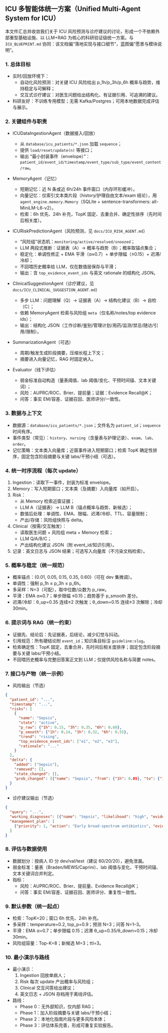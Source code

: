 ## ICU 多智能体统一方案（Unified Multi-Agent System for ICU）

本文件汇总并收敛我们关于 ICU 风险预测与诊疗建议的讨论，形成一个不依赖外部重型基础设施、以 LLM+RAG 为核心的科研验证级统一方案。与 `ICU_BLUEPRINT.md` 协同：该文档偏“落地实现与接口细节”，蓝图偏“愿景与模块说明”。

### 1. 总体目标

- 实时/回放环境下：
  - 自动化风险预测：对关键 ICU 风险给出 p_1h/p_3h/p_6h 概率与趋势，维持稳定与可解释；
  - 交互式诊疗建议：对医生问题给出结构化、有证据引用、可追溯的建议。
- 科研友好：不训练专用模型；无需 Kafka/Postgres；可用本地数据完成评估与展示。

### 2. 关键组件与职责

- ICUDataIngestionAgent（数据接入/回放）
  - 从 `database/icu_patients/*.json` 加载 `sequence`；
  - 提供 `load/reset/update(n)` 等接口；
  - 输出 “最小封装事件（envelope）”：`patient_id/event_id/timestamp/event_type/sub_type/event_content/raw`。

- MemoryAgent（记忆）
  - 短期记忆：近 N 条或近 6h/24h 事件窗口（内存环形缓冲）。
  - 向量记忆：仅索引文本类片段（history/护理自由文本/exam 结论），用 `agent_engine.memory.Memory`（SQLite + sentence-transformers: all-MiniLM-L6-v2）。
  - 检索：6h 优先、24h 补充，TopK 固定、去重合并、确定性排序（先时间后相关度）。

- ICURiskPredictionAgent（风险预测，见 `docs/ICU_RISK_AGENT.md`）
  - “风险组”状态机：`monitoring/active/resolved/snoozed`；
  - LLM 两段式推断：证据表（A）→ 概率与趋势（B）；概率取锚点集合；
  - 稳定化：单调性修正 + EMA 平滑（α≈0.7）+ 单步限幅（≤0.15）+ 迟滞/冷却；
  - 不回喂历史概率给 LLM，仅在数值层保存与平滑；
  - 输出：含 `top_evidence_event_ids` 与英文 rationale 的结构化 JSON。

- ClinicalSuggestionAgent（诊疗建议，见 `docs/ICU_CLINICAL_SUGGESTION_AGENT.md`）
  - 多步 LLM：问题理解（Q）→ 证据表（A）→ 结构化建议（B）→ 自检（C）；
  - 依赖 MemoryAgent 检索与风险组 `meta`（仅名称/notes/top evidence ids）；
  - 输出：结构化 JSON（工作诊断/鉴别/管理计划/用药/监测/禁忌/随访/引用/限制）。

- SummarizationAgent（可选）
  - 周期/触发生成阶段摘要，压缩长程上下文；
  - 摘要进入向量记忆，RAG 时固定纳入。

- Evaluator（线下评估）
  - 弱金标准自动构造（量表阈值、lab 阈值/变化、干预时间锚、文本关键词）；
  - 风险：AUPRC/ROC、Brier、提前量；证据：Evidence Recall@K；
  - 问答：事实 EM/容差、证据召回、医师评分/一致性。

### 3. 数据与上下文

- 数据源：`database/icu_patients/*.json`；文件名为 `patient_id`；`sequence` 时间有序。
- 事件类型（常见）：`history`、`nursing`（含量表与护理记录）、`exam`、`lab`、`order`。
- 记忆策略：文本类入向量库；近窗事件进入短期窗口；检索 TopK 确定性排序，固定包含阶段摘要与关键 labs/干预小结（可选）。

### 4. 统一时序流程（每次 update）

1) Ingestion：读取下一事件，封装为标准 envelope。
2) Memory：写入短期窗口；文本类（及摘要）入向量库（如开启）。
3) Risk：
   - 从 Memory 检索近窗证据；
   - LLM A（证据表）→ LLM B（锚点概率与趋势、新候选）；
   - 数值后处理：单调性、EMA、限幅、迟滞/冷却、TTL、容量限制；
   - 产出/存储：风险组快照与 delta。
4) Clinical（按需/交互触发）：
   - 读取医生问题 + 风险组 meta + Memory 检索；
   - LLM Q/A/B/C；
   - 产出结构化建议 JSON（附 event_id/知识引用）。
5) 记录：英文日志与 JSON 结果；可选写入向量库（不污染文档检索）。

### 5. 概率与稳定（统一规范）

- 概率锚点：{0.01, 0.05, 0.15, 0.35, 0.60}（可在 dev 集微调）。
- 单调性：强制 p_1h ≤ p_3h ≤ p_6h。
- 多采样：N=3（可配），取中位数/众数为 p_raw。
- 平滑：EMA α≈0.7；单步限幅 ≤0.15；趋势基于 p_smooth 差分。
- 迟滞/冷却：θ_up=0.35 连续≥2 次触发；θ_down=0.15 连续≥3 次解除；冷却 30min。

### 6. 提示词与 RAG（统一约束）

- 证据先、结论后：先证据表，后结论，减少幻觉与抖动。
- 引用规范：所有硬结论附 `event_id`；知识条目标注 `guideline:slug`。
- 检索确定性：TopK 固定，去重合并，先时间后相关度排序；固定包含阶段摘要与关键 labs/干预小结。
- 不回喂历史概率与完整旧答案正文到 LLM；仅提供风险名称与简要 notes。

### 7. 接口与产物（统一示例）

- 风险输出（节选）
```json
{
  "patient_id": "...",
  "timestamp": "...",
  "risks": [
    {
      "name": "Sepsis",
      "state": "active",
      "p_raw": {"1h": 0.15, "3h": 0.35, "6h": 0.60},
      "p_smooth": {"1h": 0.14, "3h": 0.32, "6h": 0.55},
      "trend": "rising",
      "top_evidence_event_ids": ["e1", "e2", "e3"],
      "rationale": "..."
    }
  ],
  "delta": {
    "added": ["Sepsis"],
    "removed": [],
    "state_changed": [],
    "prob_changed": [{"name": "Sepsis", "from": {"1h": 0.05}, "to": {"1h": 0.15}}]
  }
}
```

- 诊疗建议输出（节选）
```json
{
  "query": "...",
  "working_diagnoses": [{"name": "Sepsis", "likelihood": "high", "evidence_event_ids": ["e1"]}],
  "management_plan": [
    {"priority": 1, "action": "Early broad-spectrum antibiotics", "evidence_event_ids": ["e2"], "references": ["guideline:surviving_sepsis_2021"]}
  ]
}
```

### 8. 评估与数据使用

- 数据划分：按病人 ID 分 dev/val/test（建议 60/20/20），避免泄漏。
- 弱金标准：量表（Braden/MEWS/Caprini）、lab 阈值与变化、干预时间锚、文本关键词合并判定。
- 指标：
  - 风险：AUPRC/ROC、Brier、提前量、Evidence Recall@K；
  - 问答：事实 EM/容差、证据召回、医师评分、重复性一致性。

### 9. 默认参数（统一起点）

- 检索：TopK=20；窗口 6h 优先、24h 补充。
- 多采样：temperature=0.2, top_p=0.9；预测 N=3；问答 N=1–3。
- 平滑：EMA α=0.7；单步限幅 0.15；迟滞 θ_up=0.35/θ_down=0.15；冷却 30min。
- 风险组容量：Top-K=8；新候选 M=3；ttl=3。

### 10. 最小演示与路线

- 最小演示：
  1) Ingestion 回放单病人；
  2) Risk 每次 update 产出概率与风险组；
  3) Clinical 交互问答给出建议；
  4) 英文日志 + JSON 存档用于离线评估。
- 路线：
  - Phase 0：无外部知识，仅内部 RAG；
  - Phase 1：加入阶段摘要与关键 labs/干预小结；
  - Phase 2：本地化指南片段与更多风险本体；
  - Phase 3：评估体系完善，形成可重复实验报告。



